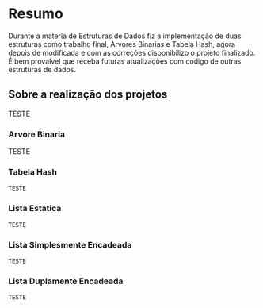 # Resumo
Durante a materia de Estruturas de Dados fiz a implementação de duas estruturas como trabalho final,
Arvores Binarias e Tabela Hash, agora depois de modificada e com as correções disponibilizo o 
projeto finalizado. É bem provalvel que receba futuras atualizações com codigo de outras estruturas de dados.

## Sobre a realização dos projetos 
TESTE
    
### Arvore Binaria 
TESTE
    
### Tabela Hash
    TESTE
    
### Lista Estatica
    TESTE
    
### Lista Simplesmente Encadeada
    TESTE
    
### Lista Duplamente Encadeada
    TESTE

